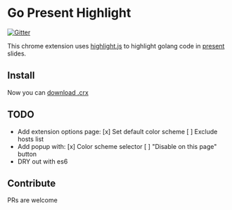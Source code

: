 # Go Present Highlight

[![Gitter](https://badges.gitter.im/Join%20Chat.svg)](https://gitter.im/JosephBuchma/Go-Present-code-highlighter?utm_source=badge&utm_medium=badge&utm_campaign=pr-badge)

This chrome extension uses [highlight.js](https://highlightjs.org/) to
highlight golang code in [present](https://godoc.org/golang.org/x/tools/cmd/present) slides.

## Install
Now you can [download .crx](https://github.com/JosephBuchma/Go-Present-code-highlighter/blob/master/crx/chrome-gopresent-syntax.crx?raw=true)

## TODO
  - Add extension options page:
    [x] Set default color scheme
    [ ] Exclude hosts list
  - Add popup with:
    [x] Color scheme selector
    [ ] "Disable on this page" button
  - DRY out with es6

## Contribute

PRs are welcome

